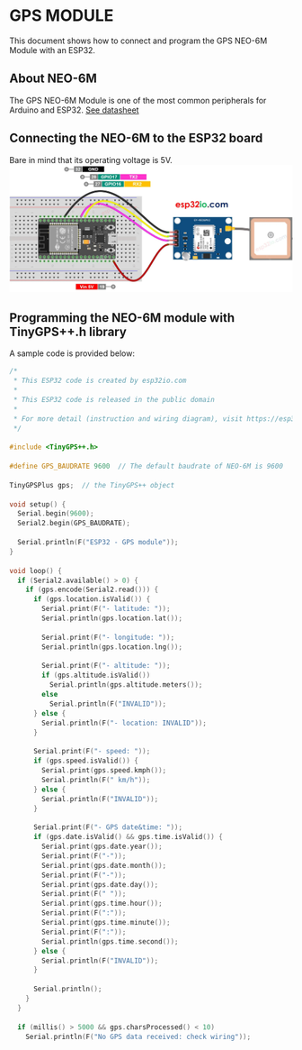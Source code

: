 # GPS MODULE
This document shows how to connect and program the GPS NEO-6M Module with an ESP32. 
## About NEO-6M
The GPS NEO-6M Module is one of the most common peripherals for Arduino and ESP32. 
[See datasheet](https://content.u-blox.com/sites/default/files/products/documents/NEO-6_DataSheet_%28GPS.G6-HW-09005%29.pdf)

## Connecting the NEO-6M to the ESP32 board
Bare in mind that its operating voltage is 5V. 
![GPS Module Wiring](multimedia/gpsneo6m_wiring.jpg)
## Programming the NEO-6M module with TinyGPS++.h library
A sample code is provided below: 
~~~c++
/*
 * This ESP32 code is created by esp32io.com
 *
 * This ESP32 code is released in the public domain
 *
 * For more detail (instruction and wiring diagram), visit https://esp32io.com/tutorials/esp32-gps
 */

#include <TinyGPS++.h>

#define GPS_BAUDRATE 9600  // The default baudrate of NEO-6M is 9600

TinyGPSPlus gps;  // the TinyGPS++ object

void setup() {
  Serial.begin(9600);
  Serial2.begin(GPS_BAUDRATE);

  Serial.println(F("ESP32 - GPS module"));
}

void loop() {
  if (Serial2.available() > 0) {
    if (gps.encode(Serial2.read())) {
      if (gps.location.isValid()) {
        Serial.print(F("- latitude: "));
        Serial.println(gps.location.lat());

        Serial.print(F("- longitude: "));
        Serial.println(gps.location.lng());

        Serial.print(F("- altitude: "));
        if (gps.altitude.isValid())
          Serial.println(gps.altitude.meters());
        else
          Serial.println(F("INVALID"));
      } else {
        Serial.println(F("- location: INVALID"));
      }

      Serial.print(F("- speed: "));
      if (gps.speed.isValid()) {
        Serial.print(gps.speed.kmph());
        Serial.println(F(" km/h"));
      } else {
        Serial.println(F("INVALID"));
      }

      Serial.print(F("- GPS date&time: "));
      if (gps.date.isValid() && gps.time.isValid()) {
        Serial.print(gps.date.year());
        Serial.print(F("-"));
        Serial.print(gps.date.month());
        Serial.print(F("-"));
        Serial.print(gps.date.day());
        Serial.print(F(" "));
        Serial.print(gps.time.hour());
        Serial.print(F(":"));
        Serial.print(gps.time.minute());
        Serial.print(F(":"));
        Serial.println(gps.time.second());
      } else {
        Serial.println(F("INVALID"));
      }

      Serial.println();
    }
  }

  if (millis() > 5000 && gps.charsProcessed() < 10)
    Serial.println(F("No GPS data received: check wiring"));
~~~
